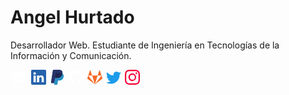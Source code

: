 # Angel Hurtado

Desarrollador Web. Estudiante de Ingeniería en Tecnologías de la Información y Comunicación.

<div><a href="mailto:contact@angelxehg.com" rel="noreferrer" target="_blank" data-bs-toggle="tooltip" data-bs-placement="bottom" title="Email (contact@angelxehg.com)" style="margin: 3px;"><svg class="" width="16" height="16" fill="currentColor" viewBox="0 0 16 16" style="width: 1.5rem; height: 1.5rem; color: white;"><path fill-rule="evenodd" d="M.05 3.555A2 2 0 0 1 2 2h12a2 2 0 0 1 1.95 1.555L8 8.414.05 3.555zM0 4.697v7.104l5.803-3.558L0 4.697zM6.761 8.83l-6.57 4.027A2 2 0 0 0 2 14h12a2 2 0 0 0 1.808-1.144l-6.57-4.027L8 9.586l-1.239-.757zm3.436-.586L16 11.801V4.697l-5.803 3.546z"></path></svg></a><a href="https://www.linkedin.com/in/angelxehg" rel="noreferrer" target="_blank" data-bs-toggle="tooltip" data-bs-placement="bottom" title="LinkedIn (/in/angelxehg)" style="margin: 3px;"><svg class="" width="16" height="16" fill="currentColor" viewBox="0 0 16 16" style="width: 1.5rem; height: 1.5rem; color: rgb(37, 99, 172);"><path fill-rule="evenodd" d="M0 1.146C0 .513.526 0 1.175 0h13.65C15.474 0 16 .513 16 1.146v13.708c0 .633-.526 1.146-1.175 1.146H1.175C.526 16 0 15.487 0 14.854V1.146zm4.943 12.248V6.169H2.542v7.225h2.401zm-1.2-8.212c.837 0 1.358-.554 1.358-1.248-.015-.709-.52-1.248-1.342-1.248-.822 0-1.359.54-1.359 1.248 0 .694.521 1.248 1.327 1.248h.016zm4.908 8.212h-2.4s.03-6.547 0-7.225h2.4v1.023a5.54 5.54 0 0 0-.016.025h.016v-.025c.32-.493.89-1.193 2.165-1.193 1.58 0 2.764 1.033 2.764 3.252v4.143h-2.4V9.529c0-.972-.348-1.634-1.217-1.634-.664 0-1.059.447-1.233.878-.063.154-.079.37-.079.586v4.035z"></path></svg></a><a href="https://www.paypal.me/angelxehg" rel="noreferrer" target="_blank" data-bs-toggle="tooltip" data-bs-placement="bottom" title="PayPal (@angelxehg)" style="margin: 3px;"><svg class="" width="256px" height="302px" viewBox="0 0 256 302" version="1.1" preserveAspectRatio="xMidYMid" style="width: 1.5rem; height: 1.5rem; color: rgb(0, 46, 130);"><g><path d="M217.168476,23.5070146 C203.234077,7.62479651 178.045612,0.815753338 145.823355,0.815753338 L52.3030619,0.815753338 C45.7104431,0.815753338 40.1083819,5.6103852 39.0762042,12.1114399 L0.136468302,259.076601 C-0.637664968,263.946149 3.13311322,268.357876 8.06925331,268.357876 L65.804612,268.357876 L80.3050438,176.385849 L79.8555471,179.265958 C80.8877248,172.764903 86.4481659,167.970272 93.0324607,167.970272 L120.46841,167.970272 C174.366398,167.970272 216.569147,146.078116 228.897012,82.7490197 C229.263268,80.8761167 229.579581,79.0531577 229.854273,77.2718188 C228.297683,76.4477414 228.297683,76.4477414 229.854273,77.2718188 C233.525163,53.8646924 229.829301,37.9325302 217.168476,23.5070146" fill="#27346A"></path><path d="M102.396976,68.8395929 C103.936919,68.1070797 105.651665,67.699203 107.449652,67.699203 L180.767565,67.699203 C189.449511,67.699203 197.548776,68.265236 204.948824,69.4555699 C207.071448,69.7968545 209.127479,70.1880831 211.125242,70.6375799 C213.123006,71.0787526 215.062501,71.5781934 216.943728,72.1275783 C217.884341,72.4022708 218.808307,72.6852872 219.715624,72.9849517 C223.353218,74.2002577 226.741092,75.61534 229.854273,77.2718188 C233.525163,53.8563683 229.829301,37.9325302 217.168476,23.5070146 C203.225753,7.62479651 178.045612,0.815753338 145.823355,0.815753338 L52.2947379,0.815753338 C45.7104431,0.815753338 40.1083819,5.6103852 39.0762042,12.1114399 L0.136468302,259.068277 C-0.637664968,263.946149 3.13311322,268.349552 8.0609293,268.349552 L65.804612,268.349552 L95.8875974,77.5798073 C96.5035744,73.6675208 99.0174265,70.4627756 102.396976,68.8395929 Z" fill="#27346A"></path><path d="M228.897012,82.7490197 C216.569147,146.069792 174.366398,167.970272 120.46841,167.970272 L93.0241367,167.970272 C86.4398419,167.970272 80.8794007,172.764903 79.8555471,179.265958 L61.8174095,293.621258 C61.1431644,297.883153 64.4394738,301.745495 68.7513129,301.745495 L117.421821,301.745495 C123.182038,301.745495 128.084882,297.550192 128.983876,291.864891 L129.458344,289.384335 L138.631407,231.249423 L139.222412,228.036354 C140.121406,222.351053 145.02425,218.15575 150.784467,218.15575 L158.067979,218.15575 C205.215193,218.15575 242.132193,199.002194 252.920115,143.605884 C257.423406,120.456802 255.092683,101.128442 243.181019,87.5519756 C239.568397,83.4399129 235.081754,80.0437153 229.854273,77.2718188 C229.571257,79.0614817 229.263268,80.8761167 228.897012,82.7490197 L228.897012,82.7490197 Z" fill="#2790C3"></path><path d="M216.952052,72.1275783 C215.070825,71.5781934 213.13133,71.0787526 211.133566,70.6375799 C209.135803,70.1964071 207.071448,69.8051785 204.957148,69.4638939 C197.548776,68.265236 189.457835,67.699203 180.767565,67.699203 L107.457976,67.699203 C105.651665,67.699203 103.936919,68.1070797 102.4053,68.8479169 C99.0174265,70.4710996 96.5118984,73.6675208 95.8959214,77.5881313 L80.3133678,176.385849 L79.8638711,179.265958 C80.8877248,172.764903 86.4481659,167.970272 93.0324607,167.970272 L120.476734,167.970272 C174.374722,167.970272 216.577471,146.078116 228.905336,82.7490197 C229.271592,80.8761167 229.579581,79.0614817 229.862597,77.2718188 C226.741092,75.623664 223.361542,74.2002577 219.723948,72.9932757 C218.816631,72.6936112 217.892665,72.4022708 216.952052,72.1275783" fill="#1F264F"></path></g></svg></a><a href="https://github.com/angelxehg" rel="noreferrer" target="_blank" data-bs-toggle="tooltip" data-bs-placement="bottom" title="GitHub (@angelxehg)" style="margin: 3px;"><svg class="" width="16" height="16" fill="currentColor" viewBox="0 0 16 16" style="width: 1.5rem; height: 1.5rem; color: white;"><path fill-rule="evenodd" d="M8 0C3.58 0 0 3.58 0 8c0 3.54 2.29 6.53 5.47 7.59.4.07.55-.17.55-.38 0-.19-.01-.82-.01-1.49-2.01.37-2.53-.49-2.69-.94-.09-.23-.48-.94-.82-1.13-.28-.15-.68-.52-.01-.53.63-.01 1.08.58 1.23.82.72 1.21 1.87.87 2.33.66.07-.52.28-.87.51-1.07-1.78-.2-3.64-.89-3.64-3.95 0-.87.31-1.59.82-2.15-.08-.2-.36-1.02.08-2.12 0 0 .67-.21 2.2.82.64-.18 1.32-.27 2-.27.68 0 1.36.09 2 .27 1.53-1.04 2.2-.82 2.2-.82.44 1.1.16 1.92.08 2.12.51.56.82 1.27.82 2.15 0 3.07-1.87 3.75-3.65 3.95.29.25.54.73.54 1.48 0 1.07-.01 1.93-.01 2.2 0 .21.15.46.55.38A8.012 8.012 0 0 0 16 8c0-4.42-3.58-8-8-8z"></path></svg></a><a href="https://gitlab.com/angelxehg" rel="noreferrer" target="_blank" data-bs-toggle="tooltip" data-bs-placement="bottom" title="GitLab (@angelxehg)" style="margin: 3px;"><svg class="" aria-hidden="true" focusable="false" data-prefix="fab" data-icon="gitlab" role="img" viewBox="0 0 512 512" style="width: 1.5rem; height: 1.5rem; color: rgb(244, 106, 37);"><path fill="currentColor" d="M105.2 24.9c-3.1-8.9-15.7-8.9-18.9 0L29.8 199.7h132c-.1 0-56.6-174.8-56.6-174.8zM.9 287.7c-2.6 8 .3 16.9 7.1 22l247.9 184-226.2-294zm160.8-88l94.3 294 94.3-294zm349.4 88l-28.8-88-226.3 294 247.9-184c6.9-5.1 9.7-14 7.2-22zM425.7 24.9c-3.1-8.9-15.7-8.9-18.9 0l-56.6 174.8h132z"></path></svg></a><a href="https://www.twitter.com/angelxehg" rel="noreferrer" target="_blank" data-bs-toggle="tooltip" data-bs-placement="bottom" title="Twitter (@angelxehg)" style="margin: 3px;"><svg class="" width="16" height="16" fill="currentColor" viewBox="0 0 16 16" style="width: 1.5rem; height: 1.5rem; color: rgb(28, 156, 234);"><path d="M5.026 15c6.038 0 9.341-5.003 9.341-9.334 0-.14 0-.282-.006-.422A6.685 6.685 0 0 0 16 3.542a6.658 6.658 0 0 1-1.889.518 3.301 3.301 0 0 0 1.447-1.817 6.533 6.533 0 0 1-2.087.793A3.286 3.286 0 0 0 7.875 6.03a9.325 9.325 0 0 1-6.767-3.429 3.289 3.289 0 0 0 1.018 4.382A3.323 3.323 0 0 1 .64 6.575v.045a3.288 3.288 0 0 0 2.632 3.218 3.203 3.203 0 0 1-.865.115 3.23 3.23 0 0 1-.614-.057 3.283 3.283 0 0 0 3.067 2.277A6.588 6.588 0 0 1 .78 13.58a6.32 6.32 0 0 1-.78-.045A9.344 9.344 0 0 0 5.026 15z"></path></svg></a><a href="https://www.instagram.com/angelxehg" rel="noreferrer" target="_blank" data-bs-toggle="tooltip" data-bs-placement="bottom" title="Instagram (@angelxehg)" style="margin: 3px;"><svg class="" width="16" height="16" fill="currentColor" viewBox="0 0 16 16" style="width: 1.5rem; height: 1.5rem; color: rgb(247, 0, 56);"><path d="M8 0C5.829 0 5.556.01 4.703.048 3.85.088 3.269.222 2.76.42a3.917 3.917 0 0 0-1.417.923A3.927 3.927 0 0 0 .42 2.76C.222 3.268.087 3.85.048 4.7.01 5.555 0 5.827 0 8.001c0 2.172.01 2.444.048 3.297.04.852.174 1.433.372 1.942.205.526.478.972.923 1.417.444.445.89.719 1.416.923.51.198 1.09.333 1.942.372C5.555 15.99 5.827 16 8 16s2.444-.01 3.298-.048c.851-.04 1.434-.174 1.943-.372a3.916 3.916 0 0 0 1.416-.923c.445-.445.718-.891.923-1.417.197-.509.332-1.09.372-1.942C15.99 10.445 16 10.173 16 8s-.01-2.445-.048-3.299c-.04-.851-.175-1.433-.372-1.941a3.926 3.926 0 0 0-.923-1.417A3.911 3.911 0 0 0 13.24.42c-.51-.198-1.092-.333-1.943-.372C10.443.01 10.172 0 7.998 0h.003zm-.717 1.442h.718c2.136 0 2.389.007 3.232.046.78.035 1.204.166 1.486.275.373.145.64.319.92.599.28.28.453.546.598.92.11.281.24.705.275 1.485.039.843.047 1.096.047 3.231s-.008 2.389-.047 3.232c-.035.78-.166 1.203-.275 1.485a2.47 2.47 0 0 1-.599.919c-.28.28-.546.453-.92.598-.28.11-.704.24-1.485.276-.843.038-1.096.047-3.232.047s-2.39-.009-3.233-.047c-.78-.036-1.203-.166-1.485-.276a2.478 2.478 0 0 1-.92-.598 2.48 2.48 0 0 1-.6-.92c-.109-.281-.24-.705-.275-1.485-.038-.843-.046-1.096-.046-3.233 0-2.136.008-2.388.046-3.231.036-.78.166-1.204.276-1.486.145-.373.319-.64.599-.92.28-.28.546-.453.92-.598.282-.11.705-.24 1.485-.276.738-.034 1.024-.044 2.515-.045v.002zm4.988 1.328a.96.96 0 1 0 0 1.92.96.96 0 0 0 0-1.92zm-4.27 1.122a4.109 4.109 0 1 0 0 8.217 4.109 4.109 0 0 0 0-8.217zm0 1.441a2.667 2.667 0 1 1 0 5.334 2.667 2.667 0 0 1 0-5.334z"></path></svg></a></div>
